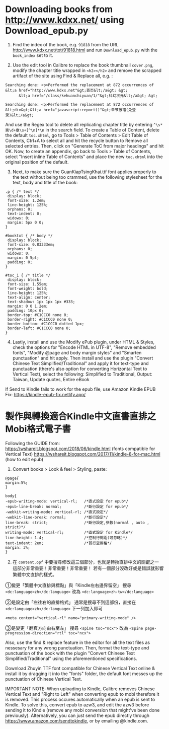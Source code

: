 # Downloading books from http://www.kdxx.net/ using Download_epub.py

1. Find the index of the book, e.g. ```91818``` from the URL http://www.kdxx.net/txt/91818.html and run ```Download_epub.py``` with the ```book_index``` set to it.

2. Use the edit tool in Calibre to replace the book thumbnail ```cover.png```, modify the chapter title wrapped in ```<h2></h2>``` and remove the scrapped artifact of the site using Find & Replace all, e.g. :
```calibre, version 7.16.0
Searching done: <p>Performed the replacement at 872 occurrences of       &lt;a href="http://www.kdxx.net"&gt;首页&lt;/a&gt; &gt;
      &lt;a href="/class/kehuanchiyuan/1/"&gt;科幻次元&lt;/a&gt; &gt;
```
```calibre, version 7.16.0
Searching done: <p>Performed the replacement at 872 occurrences of &lt;div&gt;&lt;a href="javascript:report()"&gt;章节报错(免登录)&lt;/a&gt;
```
And use the Regex tool to delete all replicating chapter title by entering ```^\s*第\d+章\s+[^\n]*\n``` in the search field. To create a Table of Content, delete the default ```toc.xhtml```, go to Tools > Table of Contents > Edit Table of Contents, Ctrl+A to select all and hit the recycle button to Remove all selected entries. Then, click on "Generate ToC from major headings" and hit OK. Now, to create an appendix, go back to Tools > Table of Contents, select "Insert inline Table of Contents" and place the new ```toc.xhtml``` into the original position of the default.

 3. Next, to make sure the GuanKiapTsingKhai.ttf font applies properly to the text without being too crammed, use the following stylesheet for the text, body and title of the book:

 ```
.p { /* text */
  display: block;
  font-size: 1.2em;
  line-height: 125%;
  orphans: 0;
  text-indent: 0;
  widows: 0;
  margin: 5px 0 0;
}

#booktxt { /* body */
  display: block;
  font-size: 0.83333em;
  orphans: 0;
  widows: 0;
  margin: 0 5pt;
  padding: 0;
}

#toc_1 { /* title */
  display: block;
  font-size: 1.55em;
  font-weight: bold;
  line-height: 125%;
  text-align: center;
  text-shadow: 1px 1px 1px #333;
  margin: 0 0 1.2em;
  padding: 10px 0;
  border-top: #C1CCC0 none 0;
  border-right: #C1CCC0 none 0;
  border-bottom: #C1CCC0 dotted 1px;
  border-left: #C1CCC0 none 0;
}
```

4. Lastly, install and use the Modify ePub plugin, under HTML & Styles, check the options for "Encode HTML in UTF-8", "Remove embedded fonts", "Modify @page and body margin styles" and "Smarten punctuation" and hit apply. Then install and use the plugin "Convert Chinese Text Simplified/Traditional" and apply it for text-type and punctuation (there's also option for converting Horizontal Text to Vertical Text), select the following:
Simplified to Traditional, Output: Taiwan, Update quotes, Entire eBook

If Send to Kindle fails to work for the epub file, use Amazon Kindle EPUB Fix: https://kindle-epub-fix.netlify.app/

# 製作與轉換適合Kindle中文直書直排之Mobi格式電子書

Following the GUIDE from: 
https://wshareit.blogspot.com/2018/06/kindle.html (fonts compatible for Vertical Text)
https://wshareit.blogspot.com/2017/11/kindle-8-for-mac.html (how to edit epub)

1. Convert books > Look & feel > Styling, paste:

```
@page{
margin:5%;
}

body{
-epub-writing-mode: vertical-rl;   /*直式設定 for epub*/
-epub-line-break: normal;          /*斷行設定 for epub*/
-webkit-writing-mode: vertical-rl; /*直式設定*/
-webkit-line-break: normal;        /*斷行設定*/
line-break: strict;                /*斷行設定,參數(normal , auto , strict)*/
writing-mode: vertical-rl;         /*直式設定 for Kindle*/
line-height: 1.4;                  /*控制行間距(可忽略)*/
text-indent: 2em;                  /*首行空兩格*/
margin: 3%;
}
```

2. 在 ```content.opf``` 中要搜尋修改這三個部分，也就是轉換直排中文的關鍵之一
這部分非常重要！非常重要！非常重要！
若有一個部分沒改好或是錯誤就影響繁體中文直排的樣式。

①變更「繁體中文直排與標點」與「Kindle左右邊界留空」
搜尋 ```<dc:language>zh</dc:language>``` 改為
```<dc:language>zh-tw</dc:language>```

②是設定由「左往右的直排格式」
通常是搜尋不到這部份，直接在 ```<dc:language>zh</dc:language>``` 下一列加入即可

```<meta content="vertical-rl" name="primary-writing-mode" />```

③是變更「翻頁方向由右至左」
搜尋 ```<spine toc="ncx">``` 改為
```<spine page-progression-direction="rtl" toc="ncx"> ```

Also, use the find & replace feature in the editor for all the text files as nessesary for any wrong punctuation. Then, format the text-type and punctuation of the book with the plugin "Convert Chinese Text Simplified/Traditional" using the aforementioned specifications.

Download Zhuyin TTF font compatible for Chinese Vertical Text online & install it by dragging it into the "fonts" folder, the default font messes up the punctuation of Chinese Vertical Text.

IMPORTANT NOTE: When uploading to Kindle, Calibre removes Chinese Vertical Text and "Right to Left" when converting epub to mobi therefore it is removed. This process occures automatically when an epub is sent to Kindle. To solve this, convert epub to azw3, and edit the azw3 before sending it to Kindle (remove any mobi conversion that might've been done previously). Alternatively, you can just send the epub directly through https://www.amazon.com/sendtokindle, or by emailing @kindle.com.